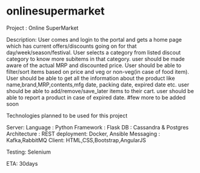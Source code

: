 # onlinesupermarket
Project : Online SuperMarket

Description:
User comes and login to the portal and gets a home page which has current offers/discounts going on for that day/week/season/festival.
User selects a category from listed discout category to know more subitems in that category.
user should be made aware of the actual MRP and discounted price.
User should be able to filter/sort items based on price and veg or non-veg(in case of food item).
User should be able to get all the information about the product like name,brand,MRP,contents,mfg date, packing date, expired date etc.
user should be able to add/remove/save_later items to their cart.
user should be able to report a product in case of expired date.
#few more to be added soon


Technologies planned to be used for this project

Server:
	Language : Python
	Framework : Flask
	DB : Cassandra & Postgres
	Architecture : REST
	deployment: Docker, Ansible
	Messaging : Kafka,RabbitMQ
Client:
	HTML,CSS,Bootstrap,AngularJS

Testing:
	Selenium
	
ETA: 30days

